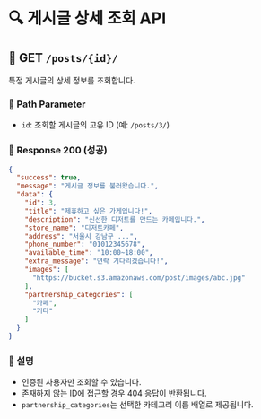 # 🔍 게시글 상세 조회 API

## 🔎 GET `/posts/{id}/`

특정 게시글의 상세 정보를 조회합니다.

### 🔸 Path Parameter

* `id`: 조회할 게시글의 고유 ID (예: `/posts/3/`)

### 🔹 Response 200 (성공)

```json
{
  "success": true,
  "message": "게시글 정보를 불러왔습니다.",
  "data": {
    "id": 3,
    "title": "제휴하고 싶은 가게입니다!",
    "description": "신선한 디저트를 만드는 카페입니다.",
    "store_name": "디저트카페",
    "address": "서울시 강남구 ...",
    "phone_number": "01012345678",
    "available_time": "10:00~18:00",
    "extra_message": "연락 기다리겠습니다!",
    "images": [
      "https://bucket.s3.amazonaws.com/post/images/abc.jpg"
    ],
    "partnership_categories": [
      "카페",
      "기타"
    ]
  }
}
```

### 🔖 설명

* 인증된 사용자만 조회할 수 있습니다.
* 존재하지 않는 ID에 접근할 경우 404 응답이 반환됩니다.
* `partnership_categories`는 선택한 카테고리 이름 배열로 제공됩니다.
